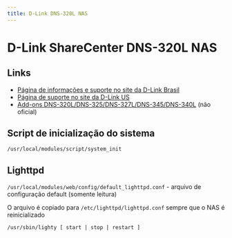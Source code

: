 ```yaml
---
title: D-Link DNS-320L NAS
---
```


# D-Link ShareCenter DNS-320L NAS

## Links

+ [Página de informações e suporte no site da D-Link Brasil](https://www.dlink.com.br/produto/dns-320l/)
+ [Página de suporte no site da D-Link US](https://support.dlink.com/ProductInfo.aspx?m=DNS-320L)
+ [Add-ons DNS-320L/DNS-325/DNS-327L/DNS-345/DNS-340L](http://dlink.vtverdohleb.org.ua/Add-On/) (não oficial)

## Script de inicialização do sistema

`/usr/local/modules/script/system_init`

## Lighttpd

`/usr/local/modules/web/config/default_lighttpd.conf` - arquivo de configuração default (somente leitura)

O arquivo é copiado para `/etc/lighttpd/lighttpd.conf` sempre que o NAS é reinicializado

`/usr/sbin/lighty [ start | stop | restart ]`